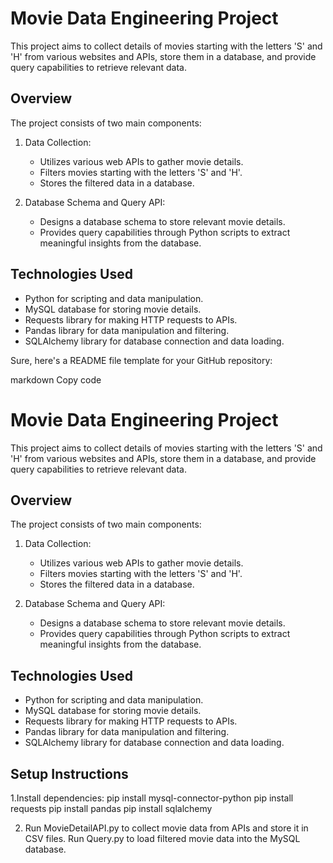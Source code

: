 # Movie Data Engineering Project

This project aims to collect details of movies starting with the letters 'S' and 'H' from various websites and APIs, store them in a database, and provide query capabilities to retrieve relevant data.

## Overview

The project consists of two main components:

1. Data Collection:
   - Utilizes various web APIs to gather movie details.
   - Filters movies starting with the letters 'S' and 'H'.
   - Stores the filtered data in a database.

2. Database Schema and Query API:
   - Designs a database schema to store relevant movie details.
   - Provides query capabilities through Python scripts to extract meaningful insights from the database.

## Technologies Used

- Python for scripting and data manipulation.
- MySQL database for storing movie details.
- Requests library for making HTTP requests to APIs.
- Pandas library for data manipulation and filtering.
- SQLAlchemy library for database connection and data loading.


Sure, here's a README file template for your GitHub repository:

markdown
Copy code
# Movie Data Engineering Project

This project aims to collect details of movies starting with the letters 'S' and 'H' from various websites and APIs, store them in a database, and provide query capabilities to retrieve relevant data.

## Overview

The project consists of two main components:

1. Data Collection:
   - Utilizes various web APIs to gather movie details.
   - Filters movies starting with the letters 'S' and 'H'.
   - Stores the filtered data in a database.

2. Database Schema and Query API:
   - Designs a database schema to store relevant movie details.
   - Provides query capabilities through Python scripts to extract meaningful insights from the database.

## Technologies Used

- Python for scripting and data manipulation.
- MySQL database for storing movie details.
- Requests library for making HTTP requests to APIs.
- Pandas library for data manipulation and filtering.
- SQLAlchemy library for database connection and data loading.

## Setup Instructions

1.Install dependencies:
   pip install mysql-connector-python
   pip install requests
   pip install pandas
   pip install sqlalchemy

2. Run MovieDetailAPI.py to collect movie data from APIs and store it in CSV files.
   Run Query.py to load filtered movie data into the MySQL database.

